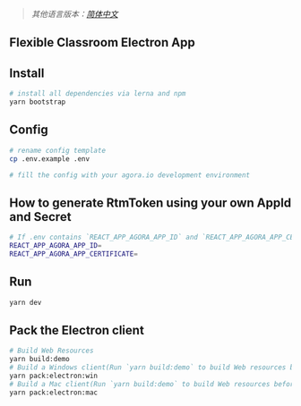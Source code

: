 > _其他语言版本：[简体中文](README.zh.md)_

## Flexible Classroom Electron App

## Install

```bash
# install all dependencies via lerna and npm
yarn bootstrap
```

## Config

```bash
# rename config template
cp .env.example .env

# fill the config with your agora.io development environment
```

## How to generate RtmToken using your own AppId and Secret

```bash
# If .env contains `REACT_APP_AGORA_APP_ID` and `REACT_APP_AGORA_APP_CERTIFICATE` configurations, the client will automatically generate an RTM Token for you
REACT_APP_AGORA_APP_ID=
REACT_APP_AGORA_APP_CERTIFICATE=
```

## Run

```bash
yarn dev
```

## Pack the Electron client

```bash
# Build Web Resources
yarn build:demo
# Build a Windows client(Run `yarn build:demo` to build Web resources before pack electron)
yarn pack:electron:win
# Build a Mac client(Run `yarn build:demo` to build Web resources before pack electron)
yarn pack:electron:mac
```
